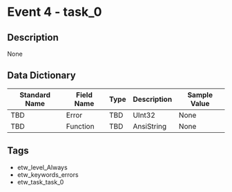# Event 4 - task_0

## Description
None

## Data Dictionary
|Standard Name|Field Name|Type|Description|Sample Value|
|---|---|---|---|---|
|TBD|Error|TBD|UInt32|None|None|
|TBD|Function|TBD|AnsiString|None|None|

## Tags
* etw_level_Always
* etw_keywords_errors
* etw_task_task_0